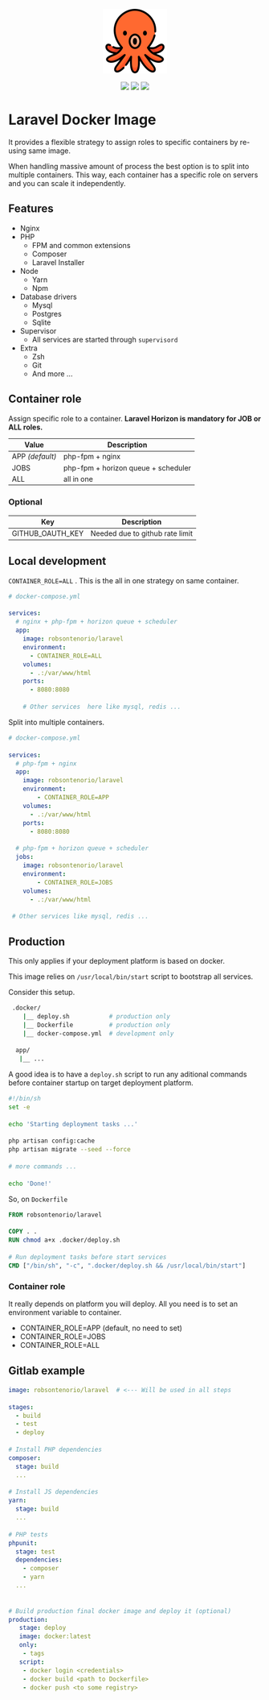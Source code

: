<p align="center">
  <img src="octopus.png">
</p> 
<p align="center">    
  <img src="https://img.shields.io/docker/v/robsontenorio/laravel?color=green&style=for-the-badge" />
  <img src="https://img.shields.io/docker/pulls/robsontenorio/laravel?color=orange&style=for-the-badge" />
  <img src="https://img.shields.io/docker/image-size/robsontenorio/laravel?sort=date&style=for-the-badge" />
</p>

# Laravel Docker Image

It provides a flexible strategy to assign roles to specific containers by re-using same image.

When handling massive amount of process the best option is to split into multiple containers. This way, each container has a specific role on servers and you can scale it independently.

## Features

- Nginx
- PHP
    - FPM and common extensions
    - Composer
    - Laravel Installer    
- Node
    - Yarn
    - Npm
- Database drivers
    - Mysql 
    - Postgres 
    - Sqlite
- Supervisor
   - All services are started through `supervisord`
- Extra
   - Zsh
   - Git
   - And more ...

## Container role

Assign specific role to a container.
**Laravel Horizon is mandatory for JOB or ALL roles.**


| Value             | Description |
| ---------------   | ----------- |
| APP *(default)*   | php-fpm + nginx  
| JOBS              | php-fpm + horizon queue + scheduler 
| ALL               | all in one

### Optional

| Key                         | Description |
| --------------------------- | ----------- |
| GITHUB_OAUTH_KEY            | Needed due to github rate limit |


## Local development

`CONTAINER_ROLE=ALL` . This is the all in one strategy on same container.

```yaml
# docker-compose.yml

services:
  # nginx + php-fpm + horizon queue + scheduler
  app:
    image: robsontenorio/laravel    
    environment:
      - CONTAINER_ROLE=ALL
    volumes:
      - .:/var/www/html
    ports:
      - 8080:8080

    # Other services  here like mysql, redis ...
```

Split into multiple containers.

```yaml
# docker-compose.yml

services:
  # php-fpm + nginx
  app:
    image: robsontenorio/laravel
    environment:
        - CONTAINER_ROLE=APP
    volumes:
      - .:/var/www/html
    ports:
      - 8080:8080
 
  # php-fpm + horizon queue + scheduler
  jobs:
    image: robsontenorio/laravel
    environment:
        - CONTAINER_ROLE=JOBS
    volumes:
      - .:/var/www/html

 # Other services like mysql, redis ...
```


## Production

This only applies if your deployment platform is based on docker. 

This image relies on `/usr/local/bin/start`  script to bootstrap all services.

Consider this setup.

```bash
 .docker/
    |__ deploy.sh           # production only
    |__ Dockerfile          # production only
    |__ docker-compose.yml  # development only

  app/
   |__ ...
```

A good idea is to have a `deploy.sh` script to run any aditional commands before container startup on target deployment platform.

```bash
#!/bin/sh
set -e

echo 'Starting deployment tasks ...'

php artisan config:cache
php artisan migrate --seed --force

# more commands ...

echo 'Done!'
```

So, on `Dockerfile`

```dockerfile
FROM robsontenorio/laravel

COPY . .
RUN chmod a+x .docker/deploy.sh

# Run deployment tasks before start services
CMD ["/bin/sh", "-c", ".docker/deploy.sh && /usr/local/bin/start"] 
```

### Container role

It really depends on platform you will deploy. All you need is to set an environment variable to container.

- CONTAINER_ROLE=APP (default, no need to set)
- CONTAINER_ROLE=JOBS
- CONTAINER_ROLE=ALL

## Gitlab example

```yaml
image: robsontenorio/laravel  # <--- Will be used in all steps

stages:
  - build
  - test
  - deploy

# Install PHP dependencies
composer:  
  stage: build
  ...

# Install JS dependencies
yarn:  
  stage: build  
  ...

# PHP tests
phpunit:  
  stage: test
  dependencies:
    - composer
    - yarn    
  ...


# Build production final docker image and deploy it (optional)
production:
   stage: deploy
   image: docker:latest
   only:
    - tags
   script:
    - docker login <credentials>
    - docker build <path to Dockerfile>
    - docker push <to some registry>
```